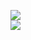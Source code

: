 [![](https://img.shields.io/badge/Made%20With-Github%20Spray-lightgrey.svg?style=for-the-badge&logo=github)](https://github.com/Annihil/github-spray#2971)  
[![](https://i.imgur.com/2DrTn0Z.gif)](https://github.com/Annihil/github-spray)